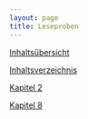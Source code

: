 ```yaml
---
layout: page
title: Leseproben
---
```


[Inhaltsübersicht](http://api-design.de/preview/Inhaltsuebersicht.pdf)

[Inhaltsverzeichnis](http://api-design.de/preview/Inhaltsverzeichnis.pdf)

[Kapitel 2](http://api-design.de/preview/Kapitel2.pdf)

[Kapitel 8](http://api-design.de/preview/Kapitel8.pdf)